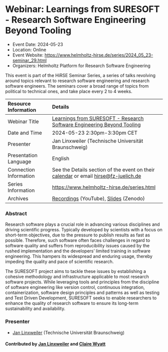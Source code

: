 # Webinar: Learnings from SURESOFT - Research Software Engineering Beyond Tooling

- Event Date: 2024-05-23
- Location: Online
- Event Website: <https://www.helmholtz-hirse.de/series/2024_05_23-seminar_29.html>
- Organizers: Helmholtz Platform for Research Software Engineering

This event is part of the HiRSE Seminar Series, a series of talks revolving around topics relevant to research software engineering and research software engineers. The seminars cover a broad range of topics from political to technical ones, and take place every 2 to 4 weeks.

Resource Information | Details
:--- | :---			   
Webinar Title | [Learnings from SURESOFT - Research Software Engineering Beyond Tooling](https://www.helmholtz-hirse.de/series/2024_05_23-seminar_29.html)
Date and Time | 2024-05-23 2:30pm-3:30pm CET
Presenter | Jan Linxweiler (Technische Universität Braunschweig)
Presentation Language | English
Connection Information | See the Details section of the event on their [calendar](https://b2drop.eudat.eu/apps/calendar/p/Z9NWzFdrS8fAXPd9/dayGridMonth/2024-05-01/view/sidebar/L3JlbW90ZS5waHAvZGF2L3B1YmxpYy1jYWxlbmRhcnMvWjlOV3pGZHJTOGZBWFBkOS81NTkzQTYyMC05MUNELTQ5QTgtODFCMi0yOEM1RkFFMjZBMzQuaWNz/1716467400) or email [hirse@fz-juelich.de](mailto:hirse@fz-juelich.de)
Series Information | <https://www.helmholtz-hirse.de/series.html>
Archives | [Recordings](https://www.youtube.com/@Helmholtz_Platform_for_RSE) (YouTube), [Slides](https://zenodo.org/communities/hirse/) (Zenodo)

### Abstract 

Research software plays a crucial role in advancing various disciplines and driving scientific progress. Typically developed by scientists with a focus on short-term objectives, due to the pressure to publish results as fast as possible. Therefore, such software often faces challenges in regard to software quality and suffers from reproducibility issues caused by the rushed implementation and the developers’ limited training in software engineering. This hampers its widespread and enduring usage, thereby impeding the quality and pace of scientific research.

The SURESOFT project aims to tackle these issues by establishing a cohesive methodology and infrastructure applicable to most research software projects. While leveraging tools and principles from the discipline of software engineering like version control, continuous integration, containerization, software design principles and patterns as well as testing and Test Driven Development, SURESOFT seeks to enable researchers to enhance the quality of research software to ensure its long-term sustainability and availability.

### Presenter

- [Jan Linxweiler](https://www.tu-braunschweig.de/ub/wir-ueber-uns/ansprechpersonen-organigramm/jan-linxweiler) (Technische Universität Braunschweig)

#### Contributed by [Jan Linxweiler](https://github.com/jlinx) and [Claire Wyatt](https://github.com/ClaireWyatt)

<!---
Publish: yes
Topics: projects and organizations, research software engineers, online learning
--->
